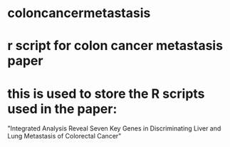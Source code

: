 # coloncancermetastasis
# r script for colon cancer metastasis paper
# this is used to store the R scripts used in the paper:
"Integrated Analysis Reveal Seven Key Genes in Discriminating Liver and Lung Metastasis of Colorectal Cancer"
